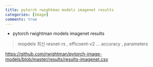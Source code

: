 ```yaml
---
title: pytorch rwightman models imagenet results
categories: [Image]
comments: true
---
```



* pytorch rwightman models imagenet results
> mopdels 최신 resnet-rs , efficoent-v2 ...  accuracy ,  parameters

<a href=https://github.com/rwightman/pytorch-image-models/blob/master/results/results-imagenet.csv>https://github.com/rwightman/pytorch-image-models/blob/master/results/results-imagenet.csv</a>

